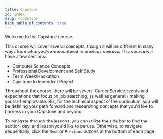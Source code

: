 ```yaml
---
title: Capstone
id: index
slug: /capstone
hide_table_of_contents: true
---
```


Welcome to the Capstone course.

This course will cover several concepts, though it will be different in many ways from what you've encountered in previous courses. This course will have a few sections: 

- Computer Science Concepts
- Professional Development and Self Study
- Team Week/Hackathon
- Capstone Independent Project

Throughout the course, there will be several Career Service events and expectations that focus on job searching, as well as generally making yourself employable. But, for the technical aspect of the curriculum, you will be defining your path forward and researching concepts that you'd like to harness in your Capstone and beyond. 

To navigate through the lessons, you can utilize the side bar to find the section, day, and lesson you'd like to peruse. Otherwise, to navigate sequentially, click the `Next` or `Previous` buttons at the bottom of each page.
